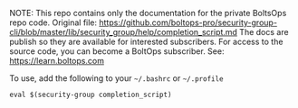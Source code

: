 <!-- note marker start -->
NOTE: This repo contains only the documentation for the private BoltsOps repo code.
Original file: https://github.com/boltops-pro/security-group-cli/blob/master/lib/security_group/help/completion_script.md
The docs are publish so they are available for interested subscribers.
For access to the source code, you can become a BoltOps subscriber.
See: https://learn.boltops.com

<!-- note marker end -->

To use, add the following to your `~/.bashrc` or `~/.profile`

    eval $(security-group completion_script)
